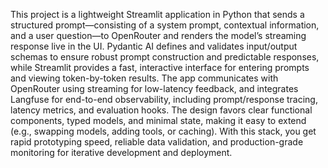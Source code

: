 This project is a lightweight Streamlit application in Python that sends a structured prompt—consisting of a system prompt, contextual information, and a user question—to OpenRouter and renders the model’s streaming response live in the UI. Pydantic AI defines and validates input/output schemas to ensure robust prompt construction and predictable responses, while Streamlit provides a fast, interactive interface for entering prompts and viewing token-by-token results. The app communicates with OpenRouter using streaming for low-latency feedback, and integrates Langfuse for end-to-end observability, including prompt/response tracing, latency metrics, and evaluation hooks. The design favors clear functional components, typed models, and minimal state, making it easy to extend (e.g., swapping models, adding tools, or caching). With this stack, you get rapid prototyping speed, reliable data validation, and production-grade monitoring for iterative development and deployment.
